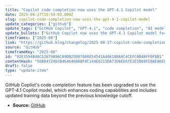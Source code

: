```yaml
---
title: "Copilot code completion now uses the GPT-4.1 Copilot model"
date: 2025-08-27T15:59:03.000Z
slug: copilot-code-completion-now-uses-the-gpt-4-1-copilot-model
update_categories: ["github"]
update_tags: ["GitHub Copilot", "GPT-4.1", "code completion", "AI model update"]
update_bullets: ["GitHub Copilot now uses the GPT-4.1 Copilot model for code completion.", "The GPT-4.1 model improves coding capabilities compared to earlier versions.", "The model's knowledge cutoff is extended with additional high-quality training data."]
timeframes: ["2025-08"]
link: "https://github.blog/changelog/2025-08-27-copilot-code-completion-now-uses-the-gpt-4-1-copilot-model"
source: "GitHub"
timeframeKey: "2025-08"
id: "92E3594B4AC52679A96CA9DB25D87008E54541A48618868C4CEFC0B48FF0FBB1"
contentHash: "56B847296CB4646460ABF4C144E8215DA73D6EE67E2E5B69FE8AEA6EB65B83C3"
draft: false
type: "update-item"
---
```


GitHub Copilot's code completion feature has been upgraded to use the GPT-4.1 Copilot model, which enhances coding capabilities and includes updated training data beyond the previous knowledge cutoff.

- **Source:** [GitHub](https://github.blog/changelog/2025-08-27-copilot-code-completion-now-uses-the-gpt-4-1-copilot-model)
